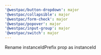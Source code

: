 ```yaml
---
'@westpac/button-dropdown': major
'@westpac/collapsible': major
'@westpac/form-check': major
'@westpac/popover': major
'@westpac/input-group': major
'@westpac/switch': major
---
```


Rename instanceIdPrefix prop as instanceId
